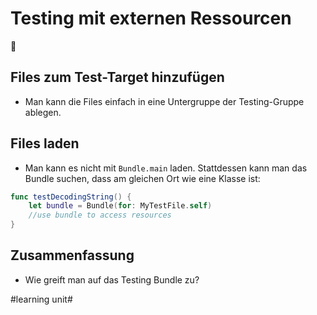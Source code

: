# Testing mit externen Ressourcen
💾

## Files zum Test-Target hinzufügen

- Man kann die Files einfach in eine Untergruppe der Testing-Gruppe ablegen.

## Files laden

- Man kann es nicht mit `Bundle.main` laden. Stattdessen kann man das Bundle suchen, dass am gleichen Ort wie eine Klasse ist:

```swift
func testDecodingString() {
    let bundle = Bundle(for: MyTestFile.self)
	//use bundle to access resources
}
```

## Zusammenfassung
- Wie greift man auf das Testing Bundle zu?

#learning unit#